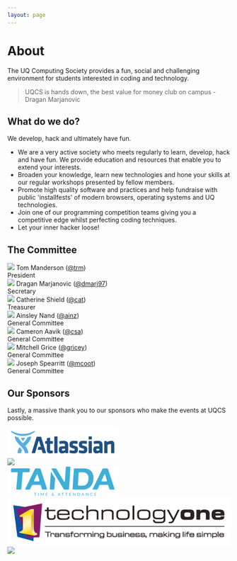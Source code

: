 ```yaml
---
layout: page
---
```

# About
The UQ Computing Society provides a fun, social and challenging environment for students interested in coding and technology.

> UQCS is hands down, the best value for money club on campus - Dragan Marjanovic


## What do we do?
We develop, hack and ultimately have fun.

* We are a very active society who meets regularly to learn, develop, hack and have fun. We provide education and resources that enable you to extend your interests.
* Broaden your knowledge, learn new technologies and hone your skills at our regular workshops presented by fellow members.
* Promote high quality software and practices and help fundraise with public 'installfests' of modern browsers, operating systems and UQ technologies.
* Join one of our programming competition teams giving you a competitive edge whilst perfecting coding techniques.
* Let your inner hacker loose!

## The Committee

<div class="row">
    <div class="profile col s12 m6 l4">
        <img class="profile-img" src="{{site.baseurl}}/img/president.jpg">
        <span class="name">Tom Manderson (<a href="https://uqcs.slack.com/messages/@trm/">@trm</a>)</span><br>
        <span class="role">President</span>
    </div>
    <div class="profile col s12 m6 l4">
        <img class="profile-img" src="{{site.baseurl}}/img/secretary.jpg">
        <span class="name">Dragan Marjanovic (<a href="https://uqcs.slack.com/messages/@dmarj97/">@dmarj97</a>)</span><br>
        <span class="role">Secretary</span>
    </div>
    <div class="profile col s12 m6 l4">
        <img class="profile-img" src="{{site.baseurl}}/img/treasurer.jpg">
        <span class="name">Catherine Shield (<a href="https://uqcs.slack.com/messages/@dmarj97/">@cat</a>)</span><br>
        <span class="role">Treasurer</span>
    </div>
    <div class="profile col s12 m6 l3">
        <img class="profile-img" src="{{site.baseurl}}/img/ainz.jpg">
        <span class="name">Ainsley Nand (<a href="https://uqcs.slack.com/messages/@ainz/">@ainz</a>)</span><br>
        <span class="role">General Committee</span>
    </div>
    <div class="profile col s12 m6 l3">
        <img class="profile-img" src="{{site.baseurl}}/img/csa.png">
        <span class="name">Cameron Aavik (<a href="https://uqcs.slack.com/messages/@csa/">@csa</a>)</span><br>
        <span class="role">General Committee</span>
    </div>
    <div class="profile col s12 m6 l3">
        <img class="profile-img" src="{{site.baseurl}}/img/gricey.jpg">
        <span class="name">Mitchell Grice (<a href="https://uqcs.slack.com/messages/@gricey/">@gricey</a>)</span><br>
        <span class="role">General Committee</span>
    </div>
    <div class="profile col s12 m6 l3">
        <img class="profile-img" src="{{site.baseurl}}/img/mcoot.jpg">
        <span class="name">Joseph Spearritt (<a href="https://uqcs.slack.com/messages/@mcoot/">@mcoot</a>)</span><br>
        <span class="role">General Committee</span>
    </div>
</div>

## Our Sponsors
Lastly, a massive thank you to our sponsors who make the events at UQCS possible.


<div class="row">
    <div class="col s12 m6 l2  push-l1">
        <a href="http://atlassian.com">
        <img class="sponsor-img" src="/img/sponsors/atlassian.png">
    </a>
    </div>
    <div class="col s12 m6 l2  push-l1">
        <a href="https://www.facebook.com/">
        <img class="sponsor-img" src="https://en.facebookbrand.com/wp-content/uploads/2016/05/wordmark.png">
    </a>
    </div>
    <div class="col s12 m6 l2  push-l1">
        <a href="https://www.tanda.co">
        <img class="sponsor-img" src="/img/sponsors/tanda.png">
    </a>
    </div>
    <div class="col s12 m6 l2  push-l1">
        <a href="https://www.technologyonecorp.com/">
        <img class="sponsor-img" src="/img/sponsors/technology_one.jpg">
    </a>
    </div>
    <div class="col s12 m6 l2 push-m3  push-l1">
        <a href="http://polymathian.com">
        <img class="sponsor-img" src="https://polymathian.com/static/img/polymathian-industrial-mathematics-large.png">
        </a>
    </div>
</div>

